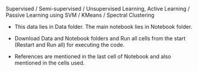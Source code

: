 Supervised / Semi-supervised / Unsupervised Learning, Active Learning / Passive Learning using SVM / KMeans / Spectral Clustering

- This data lies in Data folder. The main notebook lies in Notebook folder.

- Download Data and Notebook folders and Run all cells from the start (Restart and Run all) for executing the code.

- References are mentioned in the last cell of Notebook and also mentioned in the cells used.
